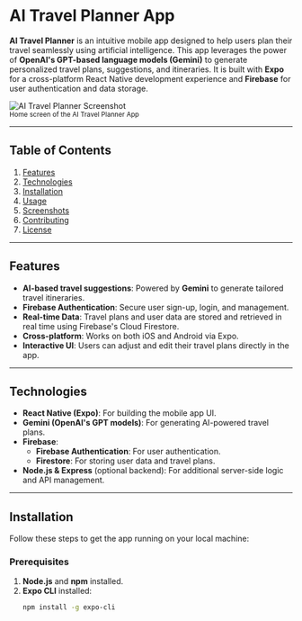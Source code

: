 # AI Travel Planner App

**AI Travel Planner** is an intuitive mobile app designed to help users plan their travel seamlessly using artificial intelligence. This app leverages the power of **OpenAI's GPT-based language models (Gemini)** to generate personalized travel plans, suggestions, and itineraries. It is built with **Expo** for a cross-platform React Native development experience and **Firebase** for user authentication and data storage.

![AI Travel Planner Screenshot](blob:https://imgur.com/8cf2f9ef-4a27-4da2-8c13-01cfb84c9686)  
<small>Home screen of the AI Travel Planner App</small>

---

## Table of Contents

1. [Features](#features)
2. [Technologies](#technologies)
3. [Installation](#installation)
4. [Usage](#usage)
5. [Screenshots](#screenshots)
6. [Contributing](#contributing)
7. [License](#license)

---

## Features

- **AI-based travel suggestions**: Powered by **Gemini** to generate tailored travel itineraries.
- **Firebase Authentication**: Secure user sign-up, login, and management.
- **Real-time Data**: Travel plans and user data are stored and retrieved in real time using Firebase's Cloud Firestore.
- **Cross-platform**: Works on both iOS and Android via Expo.
- **Interactive UI**: Users can adjust and edit their travel plans directly in the app.

---

## Technologies

- **React Native (Expo)**: For building the mobile app UI.
- **Gemini (OpenAI's GPT models)**: For generating AI-powered travel plans.
- **Firebase**:
  - **Firebase Authentication**: For user authentication.
  - **Firestore**: For storing user data and travel plans.
- **Node.js & Express** (optional backend): For additional server-side logic and API management.

---

## Installation

Follow these steps to get the app running on your local machine:

### Prerequisites

1. **Node.js** and **npm** installed.
2. **Expo CLI** installed:
   ```bash
   npm install -g expo-cli
